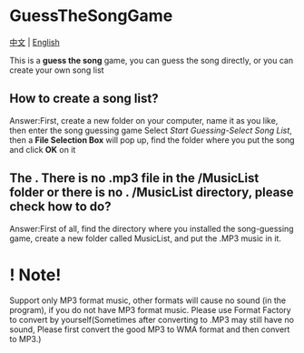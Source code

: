 # GuessTheSongGame
[中文](https://github.com/JVFCN/Guess-the-song-game/blob/main/README.md)  |  [English](https://github.com/JVFCN/Guess-the-song-game/blob/main/READMEE)

This is a **guess the song** game, you can guess the song directly, or you can create your own song list

## How to create a song list?
Answer:First, create a new folder on your computer, name it as you like, then enter the song guessing game
Select *Start Guessing*-*Select Song List*, then a **File Selection Box** will pop up, find the folder where you put the song and click **OK** on it

## The . There is no .mp3 file in the /MusicList folder or there is no . /MusicList directory, please check how to do?
Answer:First of all, find the directory where you installed the song-guessing game, create a new folder called MusicList, and put the .MP3 music in it.

# ! Note!
Support only MP3 format music, other formats will cause no sound (in the program), if you do not have MP3 format music. Please use Format Factory to convert by yourself(Sometimes after converting to .MP3 may still have no sound, Please first convert the good MP3 to WMA format and then convert to MP3.)
